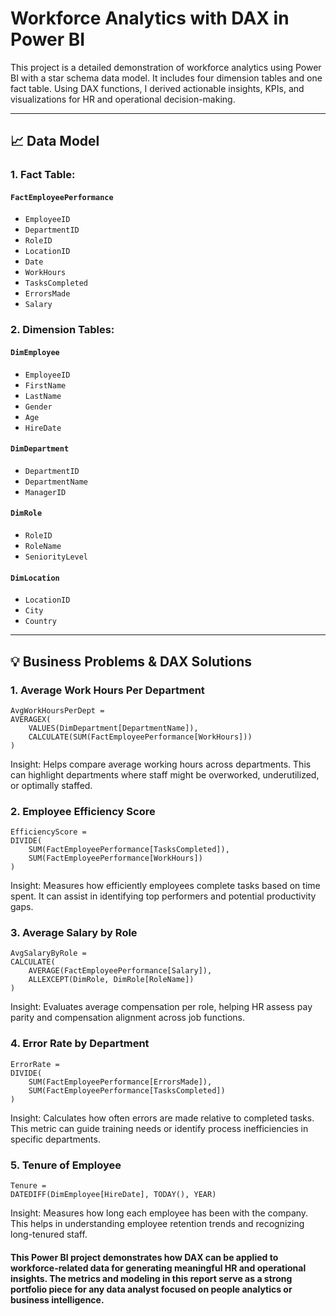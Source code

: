# Workforce Analytics with DAX in Power BI

This project is a detailed demonstration of workforce analytics using Power BI with a star schema data model. 
It includes four dimension tables and one fact table. 
Using DAX functions, I derived actionable insights, KPIs, and visualizations for HR and operational decision-making.

---

## 📈 Data Model

### 1. **Fact Table:**
#### `FactEmployeePerformance`
- `EmployeeID`
- `DepartmentID`
- `RoleID`
- `LocationID`
- `Date`
- `WorkHours`
- `TasksCompleted`
- `ErrorsMade`
- `Salary`

### 2. **Dimension Tables:**
#### `DimEmployee`
- `EmployeeID`
- `FirstName`
- `LastName`
- `Gender`
- `Age`
- `HireDate`

#### `DimDepartment`
- `DepartmentID`
- `DepartmentName`
- `ManagerID`

#### `DimRole`
- `RoleID`
- `RoleName`
- `SeniorityLevel`

#### `DimLocation`
- `LocationID`
- `City`
- `Country`

---

## 💡 Business Problems & DAX Solutions

### 1. **Average Work Hours Per Department**
```dax
AvgWorkHoursPerDept = 
AVERAGEX(
    VALUES(DimDepartment[DepartmentName]),
    CALCULATE(SUM(FactEmployeePerformance[WorkHours]))
)
```
Insight: Helps compare average working hours across departments. 
This can highlight departments where staff might be overworked, underutilized, or optimally staffed.

### 2. **Employee Efficiency Score**

```dax
EfficiencyScore = 
DIVIDE(
    SUM(FactEmployeePerformance[TasksCompleted]),
    SUM(FactEmployeePerformance[WorkHours])
)
```
Insight: Measures how efficiently employees complete tasks based on time spent. 
It can assist in identifying top performers and potential productivity gaps.

### 3. **Average Salary by Role**

```dax
AvgSalaryByRole = 
CALCULATE(
    AVERAGE(FactEmployeePerformance[Salary]),
    ALLEXCEPT(DimRole, DimRole[RoleName])
)
```

Insight: Evaluates average compensation per role, helping HR assess pay parity and 
compensation alignment across job functions.


### 4. **Error Rate by Department**

```dax
ErrorRate = 
DIVIDE(
    SUM(FactEmployeePerformance[ErrorsMade]),
    SUM(FactEmployeePerformance[TasksCompleted])
)
```
Insight: Calculates how often errors are made relative to completed tasks. 
This metric can guide training needs or identify process inefficiencies in specific departments.


### 5. **Tenure of Employee**

```dax
Tenure = 
DATEDIFF(DimEmployee[HireDate], TODAY(), YEAR)
```

Insight: Measures how long each employee has been with the company. 
This helps in understanding employee retention trends and recognizing long-tenured staff.

#### This Power BI project demonstrates how DAX can be applied to workforce-related data for generating meaningful HR and operational insights. The metrics and modeling in this report serve as a strong portfolio piece for any data analyst focused on people analytics or business intelligence.


